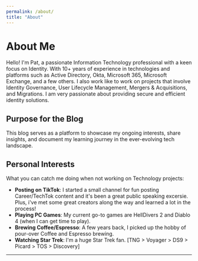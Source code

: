 ```yaml
---
permalink: /about/
title: "About"
---
```


# About Me

Hello! I'm Pat, a passionate Information Technology professional with a keen focus on Identity. With 10+ years of experience in technologies and platforms such as Active Directory, Okta, Microsoft 365, Microsoft Exchange, and a few others.  I also work like to work on projects that involve Identity Governance, User Lifecycle Management, Mergers & Acquisitions, and Migrations. I am very passionate about providing secure and efficient identity solutions.

## Purpose for the Blog

This blog serves as a platform to showcase my ongoing interests, share insights, and document my learning journey in the ever-evolving tech landscape.

## Personal Interests

What you can catch me doing when not working on Technology projects:

- **Posting on TikTok**: I started a small channel for fun posting Career/TechTok content and it's been a great public speaking excersie.  Plus, i've met some great creators along the way and learned a lot in the process!
- **Playing PC Games**: My current go-to games are HellDivers 2 and Diablo 4 (when I can get time to play).
- **Brewing Coffee/Espresso**: A few years back, I picked up the hobby of pour-over Coffee and Espresso brewing.
- **Watching Star Trek**: I'm a huge Star Trek fan. [TNG > Voyager > DS9 > Picard > TOS > Discovery]


---